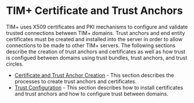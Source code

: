 # TIM+ Certificate and Trust Anchors

TIM+ uses X509 certificates and PKI mechanisms to configure and validate trusted connections between TIM+ domains.  Trust anchors and end entity certificates must be created and installed into the server in order to allow connections to be made to other TIM+ servers.  The following sections describe the creation of trust anchors and certificates as well as how trust is configued between domains using trust bundles, trust anchors, and trust circles.

* [Certificate and Trust Anchor Creation](CertificateCreation) - This section describes the processes to create trust anchors and certificates.
* [Trust Configuration](TrustConfiguration) - This section describes how to install certificates and trust anchors and how to configure trust between domains.